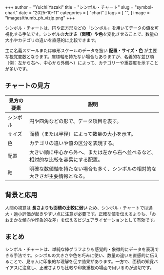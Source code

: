 +++
author = "Yuichi Yazaki"
title = "シンボル・チャート"
slug = "symbol-chart"
date = "2025-10-11"
categories = [
    "chart"
]
tags = [
    "",
]
image = "images/thumb_ph_vizjp.png"
+++

シンボル・チャートは、円や正方形などの「シンボル」を用いてデータの値を可視化する手法です。シンボルの**大きさ（面積）や色**を変化させることで、数量の大小やカテゴリの違いを直感的に比較できます。  

主に名義スケールまたは線形スケールのデータを扱い **配置・サイズ・色** が主要な視覚変数となります。座標軸を持たない場合もありますが、名義的な並び順（例：左から右へ、中心から外側へ）によって、カテゴリーや重要度を示すことが多いです。


<!--more-->


## チャートの見方

| 見方の要素 | 説明 |
|-------------|------|
| シンボル | 円や四角などの形で、データ項目を表す。 |
| サイズ | 面積（または半径）によって数量の大小を示す。 |
| 色 | カテゴリの違いや値の区分を表現する。 |
| 配置 | 大きい順に中心から外へ、または左から右へ並べるなど、相対的な比較を容易にする配置。 |
| 軸 | 明確な数値軸を持たない場合も多く、シンボルの相対的な大きさが主要情報となる。 |



## 背景と応用

人間の視覚は **長さよりも面積の比較に弱い** ため、シンボル・チャートでは過大・過小評価が起きやすい点に注意が必要です。正確な値を伝えるよりも、「おおまかな傾向や印象的な差」を伝えるビジュアライゼーションとして有効です。



## まとめ

シンボル・チャートは、単純な棒グラフよりも感覚的・象徴的にデータを表現できる手法です。シンボルの大きさや色を巧みに使い、数量の違いを直感的に伝えることで、見る人に印象的な理解を促す効果があります。一方で、面積の知覚バイアスに注意し、正確さよりも比較や印象重視の場面で用いるのが適切です。



